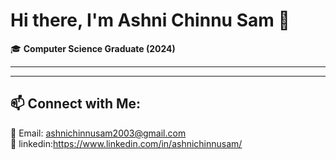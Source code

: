 # Hi there, I'm Ashni Chinnu Sam 👋

🎓 **Computer Science Graduate (2024)**  


---

  

---

## 📫 **Connect with Me:**  
📧 Email: ashnichinnusam2003@gmail.com  
🔗 linkedin:https://www.linkedin.com/in/ashnichinnusam/  

